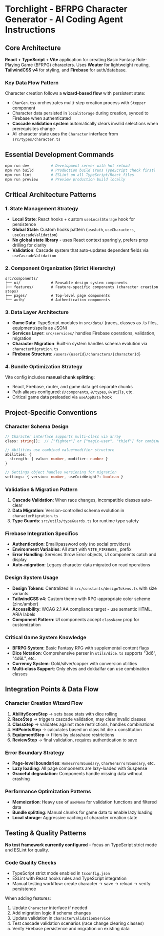 # Torchlight - BFRPG Character Generator - AI Coding Agent Instructions

## Core Architecture

**React + TypeScript + Vite** application for creating Basic Fantasy Role-Playing Game (BFRPG) characters. Uses **Wouter** for lightweight routing, **TailwindCSS v4** for styling, and **Firebase** for auth/database.

### Key Data Flow Pattern

Character creation follows a **wizard-based flow** with persistent state:

- `CharGen.tsx` orchestrates multi-step creation process with `Stepper` component
- Character data persisted in `localStorage` during creation, synced to Firebase when authenticated
- **Cascade validation system** automatically clears invalid selections when prerequisites change
- All character state uses the `Character` interface from `src/types/character.ts`

## Essential Development Commands

```bash
npm run dev          # Development server with hot reload
npm run build        # Production build (runs TypeScript check first)
npm run lint         # ESLint on all TypeScript/React files
npm run preview      # Preview production build locally
```

## Critical Architecture Patterns

### 1. State Management Strategy

- **Local State**: React hooks + custom `useLocalStorage` hook for persistence
- **Global State**: Custom hooks pattern (`useAuth`, `useCharacters`, `useCascadeValidation`)
- **No global state library** - uses React context sparingly, prefers prop drilling for clarity
- **Validation**: Cascade system that auto-updates dependent fields via `useCascadeValidation`

### 2. Component Organization (Strict Hierarchy)

```
src/components/
├── ui/              # Reusable design system components
├── features/        # Feature-specific components (character creation steps)
├── pages/           # Top-level page components
└── auth/            # Authentication components
```

### 3. Data Layer Architecture

- **Game Data**: TypeScript modules in `src/data/` (races, classes as .ts files, equipment/spells as JSON)
- **Services Layer**: `src/services/` handles Firebase operations, validation, migration
- **Character Migration**: Built-in system handles schema evolution via `characterMigration.ts`
- **Firebase Structure**: `/users/{userId}/characters/{characterId}`

### 4. Bundle Optimization Strategy

Vite config includes **manual chunk splitting**:

- React, Firebase, router, and game data get separate chunks
- Path aliases configured: `@/components`, `@/types`, `@/utils`, etc.
- Critical game data preloaded via `useAppData` hook

## Project-Specific Conventions

### Character Schema Design

```typescript
// Character interface supports multi-class via array
class: string[];  // ["fighter"] or ["magic-user", "thief"] for combinations

// Abilities use combined value+modifier structure
abilities: {
  strength: { value: number, modifier: number }
}

// Settings object handles versioning for migration
settings: { version: number, useCoinWeight?: boolean }
```

### Validation & Migration Pattern

1. **Cascade Validation**: When race changes, incompatible classes auto-clear
2. **Data Migration**: Version-controlled schema evolution in `characterMigration.ts`
3. **Type Guards**: `src/utils/typeGuards.ts` for runtime type safety

### Firebase Integration Specifics

- **Authentication**: Email/password only (no social providers)
- **Environment Variables**: All start with `VITE_FIREBASE_` prefix
- **Error Handling**: Services throw Error objects, UI components catch and display
- **Auto-migration**: Legacy character data migrated on read operations

### Design System Usage

- **Design Tokens**: Centralized in `src/constants/designTokens.ts` with size variants
- **TailwindCSS v4**: Custom theme with RPG-appropriate color scheme (zinc/amber)
- **Accessibility**: WCAG 2.1 AA compliance target - use semantic HTML, ARIA labels
- **Component Pattern**: UI components accept `className` prop for customization

### Critical Game System Knowledge

- **BFRPG System**: Basic Fantasy RPG with supplemental content flags
- **Dice Notation**: Comprehensive parser in `utils/dice.ts` supports "3d6", "4d6L", etc.
- **Currency System**: Gold/silver/copper with conversion utilities
- **Multi-class Support**: Only elves and dokkalfar can use combination classes

## Integration Points & Data Flow

### Character Creation Wizard Flow

1. **AbilityScoreStep** → sets base stats with dice rolling
2. **RaceStep** → triggers cascade validation, may clear invalid classes
3. **ClassStep** → validates against race restrictions, handles combinations
4. **HitPointsStep** → calculates based on class hit die + constitution
5. **EquipmentStep** → filters by class/race restrictions
6. **ReviewStep** → final validation, requires authentication to save

### Error Boundary Strategy

- **Page-level boundaries**: `HomeErrorBoundary`, `CharGenErrorBoundary`, etc.
- **Lazy loading**: All page components are lazy-loaded with Suspense
- **Graceful degradation**: Components handle missing data without crashing

### Performance Optimization Patterns

- **Memoization**: Heavy use of `useMemo` for validation functions and filtered data
- **Bundle splitting**: Manual chunks for game data to enable lazy loading
- **Local storage**: Aggressive caching of character creation state

## Testing & Quality Patterns

**No test framework currently configured** - focus on TypeScript strict mode and ESLint for quality.

### Code Quality Checks

- TypeScript strict mode enabled in `tsconfig.json`
- ESLint with React hooks rules and TypeScript integration
- Manual testing workflow: create character → save → reload → verify persistence

When adding features:

1. Update `Character` interface if needed
2. Add migration logic if schema changes
3. Update validation in `CharacterValidationService`
4. Test cascade validation scenarios (race change clearing classes)
5. Verify Firebase persistence and migration on existing data
